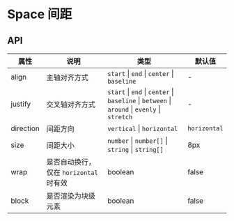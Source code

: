 # Space 间距

<code src="./demos/index.tsx"></code>

## API

| 属性      | 说明                                   | 类型                                                                                         | 默认值       |
| --------- | -------------------------------------- | -------------------------------------------------------------------------------------------- | ------------ |
| align     | 主轴对齐方式                           | `start` \| `end` \| `center` \| `baseline`                                                   | -            |
| justify   | 交叉轴对齐方式                         | `start` \| `end` \| `center` \| `baseline` \| `between` \| `around` \| `evenly` \| `stretch` | -            |
| direction | 间距方向                               | `vertical` \| `horizontal`                                                                   | `horizontal` |
| size      | 间距大小                               | `number` \| `number[]` \| `string` \| `string[]`                                             | 8px          |
| wrap      | 是否自动换行，仅在 `horizontal` 时有效 | boolean                                                                                      | false        |
| block     | 是否渲染为块级元素                     | boolean                                                                                      | false        |
